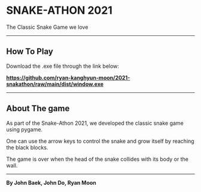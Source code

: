# SNAKE-ATHON 2021 #

The Classic Snake Game we love

---

## How To Play ##
Download the .exe file through the link below:

**https://github.com/ryan-kanghyun-moon/2021-snakathon/raw/main/dist/window.exe**



---

## About The game ##
As part of the Snake-Athon 2021, we developed the classic snake game using pygame. 

One can use the arrow keys to control the snake and grow itself by reaching the black blocks.

The game is over when the head of the snake collides with its body or the wall.

---

**By John Baek, John Do, Ryan Moon**
